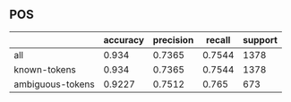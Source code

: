 
## POS

|                  | accuracy | precision | recall | support |
|------------------|----------|-----------|--------|---------|
| all              | 0.934    | 0.7365    | 0.7544 | 1378    |
| known-tokens     | 0.934    | 0.7365    | 0.7544 | 1378    |
| ambiguous-tokens | 0.9227   | 0.7512    | 0.765  | 673     |

